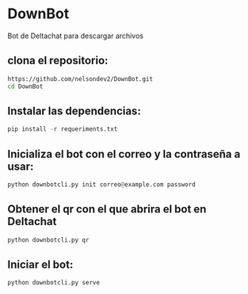 # DownBot
Bot de Deltachat para descargar archivos


## clona el repositorio:
```sh
https://github.com/nelsondev2/DownBot.git
cd DownBot
```
## Instalar las dependencias:
```python
pip install -r requeriments.txt
```
## Inicializa el bot con el correo y la contraseña a usar:
```python
python downbotcli.py init correo@example.com password
```

## Obtener el qr con el que abrira el bot en Deltachat
```python
python downbotcli.py qr
```

## Iniciar el bot:
```python
python downbotcli.py serve
```

